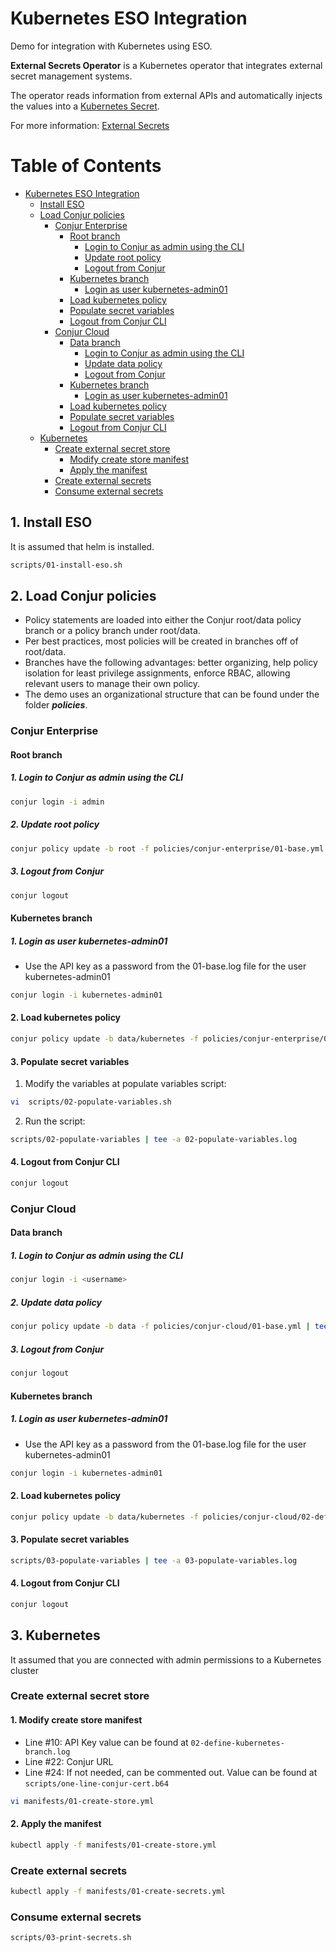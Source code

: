 # Kubernetes ESO Integration

Demo for integration with Kubernetes using ESO.

**External Secrets Operator** is a Kubernetes operator that integrates external secret management systems.

The operator reads information from external APIs and automatically injects the values into a [Kubernetes Secret](https://kubernetes.io/docs/concepts/configuration/secret/).

For more information: [External Secrets](https://external-secrets.io/)

# Table of Contents

<!-- TOC -->

- [Kubernetes ESO Integration](#kubernetes-eso-integration)
    - [Install ESO](#install-eso)
    - [Load Conjur policies](#load-conjur-policies)
        - [Conjur Enterprise](#conjur-enterprise)
            - [Root branch](#root-branch)
                - [Login to Conjur as admin using the CLI](#login-to-conjur-as-admin-using-the-cli)
                - [Update root policy](#update-root-policy)
                - [Logout from Conjur](#logout-from-conjur)
            - [Kubernetes branch](#kubernetes-branch)
                - [Login as user kubernetes-admin01](#login-as-user-kubernetes-admin01)
            - [Load kubernetes policy](#load-kubernetes-policy)
            - [Populate secret variables](#populate-secret-variables)
            - [Logout from Conjur CLI](#logout-from-conjur-cli)
        - [Conjur Cloud](#conjur-cloud)
            - [Data branch](#data-branch)
                - [Login to Conjur as admin using the CLI](#login-to-conjur-as-admin-using-the-cli)
                - [Update data policy](#update-data-policy)
                - [Logout from Conjur](#logout-from-conjur)
            - [Kubernetes branch](#kubernetes-branch)
                - [Login as user kubernetes-admin01](#login-as-user-kubernetes-admin01)
            - [Load kubernetes policy](#load-kubernetes-policy)
            - [Populate secret variables](#populate-secret-variables)
            - [Logout from Conjur CLI](#logout-from-conjur-cli)
    - [Kubernetes](#kubernetes)
        - [Create external secret store](#create-external-secret-store)
            - [Modify create store manifest](#modify-create-store-manifest)
            - [Apply the manifest](#apply-the-manifest)
        - [Create external secrets](#create-external-secrets)
        - [Consume external secrets](#consume-external-secrets)

<!-- /TOC -->

## 1. Install ESO
It is assumed that helm is installed.
```bash
scripts/01-install-eso.sh
```

## 2. Load Conjur policies
- Policy statements are loaded into either the Conjur root/data policy branch or a policy branch under root/data.
- Per best practices, most policies will be created in branches off of root/data.
- Branches have the following advantages: better organizing, help policy isolation for least privilege assignments, enforce RBAC, allowing relevant users to manage their own policy.
- The demo uses an organizational structure that can be found under the folder ***policies***.
### Conjur Enterprise
#### Root branch
##### 1. Login to Conjur as admin using the CLI
```bash
conjur login -i admin
```
##### 2. Update root policy
```bash
conjur policy update -b root -f policies/conjur-enterprise/01-base.yml | tee -a 01-base.log
```
##### 3. Logout from Conjur
```Bash
conjur logout
```
#### Kubernetes branch
##### 1. Login as user kubernetes-admin01
- Use the API key as a password from the 01-base.log file for the user kubernetes-admin01
```bash
conjur login -i kubernetes-admin01
```
#### 2. Load kubernetes policy
```bash
conjur policy update -b data/kubernetes -f policies/conjur-enterprise/02-define-kubernetes-branch.yml | tee -a 02-define-kubernetes-branch.log
```
#### 3. Populate secret variables
1. Modify the variables at populate variables script:
```bash
vi  scripts/02-populate-variables.sh
```
2. Run the script:
```Bash
scripts/02-populate-variables | tee -a 02-populate-variables.log
```
#### 4. Logout from Conjur CLI
```Bash
conjur logout
```
### Conjur Cloud
#### Data branch
##### 1. Login to Conjur as admin using the CLI
```bash
conjur login -i <username>
```
##### 2. Update data policy
```bash
conjur policy update -b data -f policies/conjur-cloud/01-base.yml | tee -a 01-base.log
```
##### 3. Logout from Conjur
```Bash
conjur logout
```
#### Kubernetes branch
##### 1. Login as user kubernetes-admin01
- Use the API key as a password from the 01-base.log file for the user kubernetes-admin01
```bash
conjur login -i kubernetes-admin01
```
#### 2. Load kubernetes policy
```bash
conjur policy update -b data/kubernetes -f policies/conjur-cloud/02-define-kubernetes-branch.yml | tee -a 02-define-kubernetes-branch.log
```
#### 3. Populate secret variables
```Bash
scripts/03-populate-variables | tee -a 03-populate-variables.log
```
#### 4. Logout from Conjur CLI
```Bash
conjur logout
```
## 3. Kubernetes
It assumed that you are connected with admin permissions to a Kubernetes cluster
### Create external secret store
#### 1. Modify create store manifest
- Line #10: API Key value can be found at `02-define-kubernetes-branch.log`
- Line #22: Conjur URL
- Line #24: If not needed, can be commented out. Value can be found at `scripts/one-line-conjur-cert.b64`
```bash
vi manifests/01-create-store.yml
```
#### 2. Apply the manifest
```bash
kubectl apply -f manifests/01-create-store.yml
```
### Create external secrets
```bash
kubectl apply -f manifests/01-create-secrets.yml
```
### Consume external secrets
```bash
scripts/03-print-secrets.sh
```
